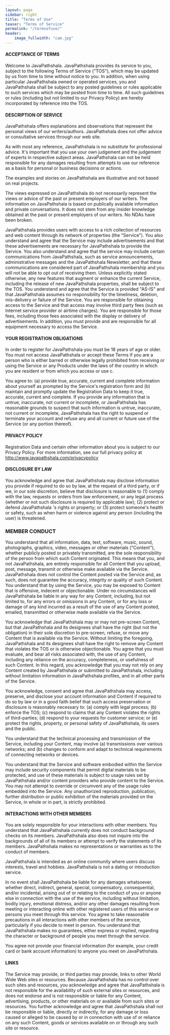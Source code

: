 ```yaml
---
layout: page
sidebar: right
title: "Terms of Use"
teaser: "Terms of Service"
permalink: "/termsofuse/"
header:
    image_fullwidth: "cam.jpg"
---
```

#### ACCEPTANCE OF TERMS

Welcome to JavaPathshala. JavaPathshala provides its service to you, subject to the following Terms of Service ("TOS"), which may be updated by us from time to time without notice to you. In addition, when using particular JavaPathshala owned or operated services, you and JavaPathshala shall be subject to any posted guidelines or rules applicable to such services which may be posted from time to time. All such guidelines or rules (including but not limited to our Privacy Policy) are hereby incorporated by reference into the TOS.

#### DESCRIPTION OF SERVICE
JavaPathshala offers explanations and observations that represent the personal views of our writers/authors. JavaPathshala does not offer advice or consultative services through our web site.

As with most any reference, JavaPathshala is no substitute for professional advice. It's important that you use your own judgement and the judgement of experts in respective subject areas. JavaPathshala can not be held responsible for any damages resulting from attempts to use our reference as a basis for personal or business decisions or actions.

The examples and stories on JavaPathshala are illustrative and not based on real projects.

The views expressed on JavaPathshala do not necessarily represent the views or advice of the past or present employers of our writers. The information on JavaPathshala is based on publically available information and private conversations. It does not stem from any insider knowledge obtained at the past or present employers of our writers. No NDAs have been broken.

JavaPathshala provides users with access to a rich collection of resources and web content through its network of properties (the "Service"). You also understand and agree that the Service may include advertisements and that these advertisements are necessary for JavaPathshala to provide the Service. You also understand and agree that the service may include certain communications from JavaPathshala, such as service announcements, administrative messages and the JavaPathshala Newsletter, and that these communications are considered part of JavaPathshala membership and you will not be able to opt out of receiving them. Unless explicitly stated otherwise, any new features that augment or enhance the current Service, including the release of new JavaPathshala properties, shall be subject to the TOS. You understand and agree that the Service is provided "AS-IS" and that JavaPathshala assumes no responsibility for the timeliness, deletion, mis-delivery or failure of the Service. You are responsible for obtaining access to the Service and that access may involve third party fees (such as Internet service provider or airtime charges). You are responsible for those fees, including those fees associated with the display or delivery of advertisements. In addition, you must provide and are responsible for all equipment necessary to access the Service.

#### YOUR REGISTRATION OBLIGATIONS
In order to register for JavaPathshala you must be 18 years of age or older. You must not access JavaPathshala or accept these Terms if you are a person who is either barred or otherwise legally prohibited from receiving or using the Service or any Products under the laws of the country in which you are resident or from which you access or use c.

You agree to: (a) provide true, accurate, current and complete information about yourself as prompted by the Service's registration form  and (b) maintain and promptly update the Registration Data to keep it true, accurate, current and complete. If you provide any information that is untrue, inaccurate, not current or incomplete, or JavaPathshala has reasonable grounds to suspect that such information is untrue, inaccurate, not current or incomplete, JavaPathshala has the right to suspend or terminate your account and refuse any and all current or future use of the Service (or any portion thereof).

#### PRIVACY POLICY
Registration Data and certain other information about you is subject to our Privacy Policy. For more information, see our full privacy policy at http://www.javapathshala.com/privacypolicy

#### DISCLOSURE BY LAW
You acknowledge and agree that JavaPathshala may disclose information you provide if required to do so by law, at the request of a third party, or if we, in our sole discretion, believe that disclosure is reasonable to (1) comply with the law, requests or orders from law enforcement, or any legal process (whether or not such disclosure is required by applicable law); (2) protect or defend JavaPathshala 's rights or property; or (3) protect someone's health or safety, such as when harm or violence against any person (including the user) is threatened.

### MEMBER CONDUCT

You understand that all information, data, text, software, music, sound, photographs, graphics, video, messages or other materials ("Content"), whether publicly posted or privately transmitted, are the sole responsibility of the person from which such Content originated. This means that you, and not JavaPathshala, are entirely responsible for all Content that you upload, post, message, transmit or otherwise make available via the Service. JavaPathshala does not control the Content posted via the Service and, as such, does not guarantee the accuracy, integrity or quality of such Content. You understand that by using the Service, you may be exposed to Content that is offensive, indecent or objectionable. Under no circumstances will JavaPathshala be liable in any way for any Content, including, but not limited to, for any errors or omissions in any Content, or for any loss or damage of any kind incurred as a result of the use of any Content posted, emailed, transmitted or otherwise made available via the Service.

You acknowledge that JavaPathshala may or may not pre-screen Content, but that JavaPathshala and its designees shall have the right (but not the obligation) in their sole discretion to pre-screen, refuse, or move any Content that is available via the Service. Without limiting the foregoing, JavaPathshala and its designees shall have the right to remove any Content that violates the TOS or is otherwise objectionable. You agree that you must evaluate, and bear all risks associated with, the use of any Content, including any reliance on the accuracy, completeness, or usefulness of such Content. In this regard, you acknowledge that you may not rely on any Content created by JavaPathshala or submitted to JavaPathshala, including without limitation information in JavaPathshala profiles, and in all other parts of the Service.

You acknowledge, consent and agree that JavaPathshala may access, preserve, and disclose your account information and Content if required to do so by law or in a good faith belief that such access preservation or disclosure is reasonably necessary to: (a) comply with legal process; (b) enforce the TOS; (c) respond to claims that any Content violates the rights of third-parties; (d) respond to your requests for customer service; or (e) protect the rights, property, or personal safety of JavaPathshala, its users and the public.

You understand that the technical processing and transmission of the Service, including your Content, may involve (a) transmissions over various networks; and (b) changes to conform and adapt to technical requirements of connecting networks or devices.

You understand that the Service and software embodied within the Service may include security components that permit digital materials to be protected, and use of these materials is subject to usage rules set by JavaPathshala and/or content providers who provide content to the Service. You may not attempt to override or circumvent any of the usage rules embedded into the Service. Any unauthorized reproduction, publication, further distribution or public exhibition of the materials provided on the Service, in whole or in part, is strictly prohibited.

#### INTERACTIONS WITH OTHER MEMBERS
You are solely responsible for your interactions with other members. You understand that JavaPathshala currently does not conduct background checks on its members. JavaPathshala also does not inquire into the backgrounds of all of its members or attempt to verify the statements of its members. JavaPathshala makes no representations or warranties as to the conduct of members.

JavaPathshala is intended as an online community where users discuss interests, travel and hobbies. JavaPathshala is not a dating or introduction service.

In no event shall JavaPathshala be liable for any damages whatsoever, whether direct, indirect, general, special, compensatory, consequential, and/or incidental, arising out of or relating to the conduct of you or anyone else in connection with the use of the service, including without limitation, bodily injury, emotional distress, and/or any other damages resulting from meeting or interacting online with other registered users of this service or persons you meet through this service. You agree to take reasonable precautions in all interactions with other members of the service, particularly if you decide to meet in person. You understand that JavaPathshala makes no guarantees, either express or implied, regarding the character or background of people you meet through the service.

You agree not provide your financial information (for example, your credit card or bank account information) to anyone you meet on JavaPathshala.

#### LINKS
The Service may provide, or third parties may provide, links to other World Wide Web sites or resources. Because JavaPathshala has no control over such sites and resources, you acknowledge and agree that JavaPathshala is not responsible for the availability of such external sites or resources, and does not endorse and is not responsible or liable for any Content, advertising, products, or other materials on or available from such sites or resources. You further acknowledge and agree that JavaPathshala shall not be responsible or liable, directly or indirectly, for any damage or loss caused or alleged to be caused by or in connection with use of or reliance on any such Content, goods or services available on or through any such site or resource.

